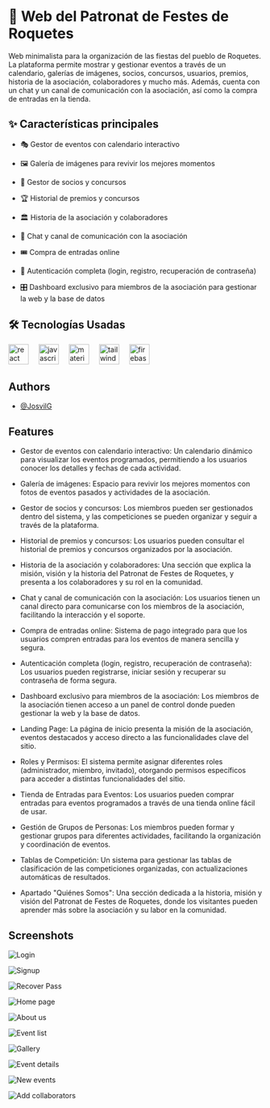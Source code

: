 # 🎉 Web del Patronat de Festes de Roquetes

Web minimalista para la organización de las fiestas del pueblo de Roquetes. La plataforma permite mostrar y gestionar eventos a través de un calendario, galerías de imágenes, socios, concursos, usuarios, premios, historia de la asociación, colaboradores y mucho más. Además, cuenta con un chat y un canal de comunicación con la asociación, así como la compra de entradas en la tienda.

## ✨ Características principales

- 🎭 Gestor de eventos con calendario interactivo

- 🖼️ Galería de imágenes para revivir los mejores momentos

- 👥 Gestor de socios y concursos

- 🏆 Historial de premios y concursos

- 🏛️ Historia de la asociación y colaboradores

- 💬 Chat y canal de comunicación con la asociación

- 🎟️ Compra de entradas online

- 🔑 Autenticación completa (login, registro, recuperación de contraseña)

- 🎛️ Dashboard exclusivo para miembros de la asociación para gestionar la web y la base de datos

## 🛠️ Tecnologías Usadas

<div align="left">
  <img src="https://cdn.jsdelivr.net/gh/devicons/devicon/icons/react/react-original.svg" height="40" alt="react logo"  />
  <img width="12" />
  <img src="https://cdn.jsdelivr.net/gh/devicons/devicon/icons/javascript/javascript-original.svg" height="40" alt="javascript logo"  />
  <img width="12" />
  <img src="https://cdn.jsdelivr.net/gh/devicons/devicon/icons/materialui/materialui-original.svg" height="40" alt="materialui logo"  />
  <img width="12" />
  <img src="https://cdn.jsdelivr.net/gh/devicons/devicon/icons/tailwindcss/tailwindcss-original-wordmark.svg" height="40" alt="tailwindcss logo"  />
  <img width="12" />
  <img src="https://cdn.jsdelivr.net/gh/devicons/devicon/icons/firebase/firebase-plain.svg" height="40" alt="firebase logo"  />
</div>

###

## Authors

- [@JosvilG](https://www.github.com/JosvilG)

## Features

- Gestor de eventos con calendario interactivo: Un calendario dinámico para visualizar los eventos programados, permitiendo a los usuarios conocer los detalles y fechas de cada actividad.

- Galería de imágenes: Espacio para revivir los mejores momentos con fotos de eventos pasados y actividades de la asociación.

- Gestor de socios y concursos: Los miembros pueden ser gestionados dentro del sistema, y las competiciones se pueden organizar y seguir a través de la plataforma.

- Historial de premios y concursos: Los usuarios pueden consultar el historial de premios y concursos organizados por la asociación.

- Historia de la asociación y colaboradores: Una sección que explica la misión, visión y la historia del Patronat de Festes de Roquetes, y presenta a los colaboradores y su rol en la comunidad.

- Chat y canal de comunicación con la asociación: Los usuarios tienen un canal directo para comunicarse con los miembros de la asociación, facilitando la interacción y el soporte.

- Compra de entradas online: Sistema de pago integrado para que los usuarios compren entradas para los eventos de manera sencilla y segura.

- Autenticación completa (login, registro, recuperación de contraseña): Los usuarios pueden registrarse, iniciar sesión y recuperar su contraseña de forma segura.

- Dashboard exclusivo para miembros de la asociación: Los miembros de la asociación tienen acceso a un panel de control donde pueden gestionar la web y la base de datos.

- Landing Page: La página de inicio presenta la misión de la asociación, eventos destacados y acceso directo a las funcionalidades clave del sitio.

- Roles y Permisos: El sistema permite asignar diferentes roles (administrador, miembro, invitado), otorgando permisos específicos para acceder a distintas funcionalidades del sitio.

- Tienda de Entradas para Eventos: Los usuarios pueden comprar entradas para eventos programados a través de una tienda online fácil de usar.

- Gestión de Grupos de Personas: Los miembros pueden formar y gestionar grupos para diferentes actividades, facilitando la organización y coordinación de eventos.

- Tablas de Competición: Un sistema para gestionar las tablas de clasificación de las competiciones organizadas, con actualizaciones automáticas de resultados.

- Apartado "Quiénes Somos": Una sección dedicada a la historia, misión y visión del Patronat de Festes de Roquetes, donde los visitantes pueden aprender más sobre la asociación y su labor en la comunidad.

## Screenshots

![Login](https://drive.google.com/file/d/19a0Kij-c_re540ezpLpQjDA9sf6mnm7v/view?usp=drive_link)

![Signup](https://drive.google.com/file/d/1ffQl_NKAwZqFefrLGUY8oEPNwCAKgTyR/view?usp=drive_link)

![Recover Pass](https://drive.google.com/file/d/1GMgReTnQa9py3nS8yh-iNjB7cJ5UemWe/view?usp=drive_link)

![Home page](https://drive.google.com/file/d/1AIZcxu3LyHAoac-qFPcZO8DRolhUoggL/view?usp=drive_link)

![About us](https://drive.google.com/file/d/1HOZIJ6v5ckLCw1Z7ZosZyxx3wvHZtzeh/view?usp=drive_link)

![Event list](https://drive.google.com/file/d/1va7tWHd4uy6T73HhSJKnvTF9Z8uOBvmm/view?usp=drive_link)

![Gallery](https://drive.google.com/file/d/1qbQQnGqCjSC_WtqhygpsRDHQjooZ_hu4/view?usp=drive_link)

![Event details](https://drive.google.com/file/d/1QcdOWawnWwv2fOpApTPadwo4S33Yj-EI/view?usp=drive_link)

![New events](https://drive.google.com/file/d/1dtYk7Pzf1e1fsTzlkT-sdJB83sVUbTXg/view?usp=drive_link)

![Add collaborators](https://drive.google.com/file/d/1nNO2hYF0021rpnvkeBcuKXPh33vUl7zw/view?usp=drive_link)
